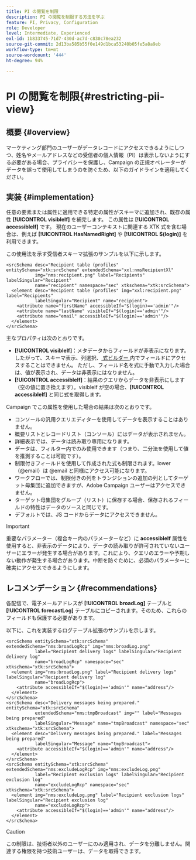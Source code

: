 ```yaml
---
title: PI の閲覧を制限
description: PI の閲覧を制限する方法を学ぶ
feature: PI, Privacy, Configuration
role: Developer
level: Intermediate, Experienced
exl-id: 1b833745-71d7-430d-ac7d-c830c78ea232
source-git-commit: 2d13ba585b55f0e149d1bca53240b05fe5a8a9eb
workflow-type: tm+mt
source-wordcount: '444'
ht-degree: 94%

---
```


# PI の閲覧を制限{#restricting-pii-view}

## 概要 {#overview}

マーケティング部門のユーザーがデータレコードにアクセスできるようにしつつ、姓名やメールアドレスなどの受信者の個人情報（PI）は表示しないようにする必要がある場合、プライバシーを保護し、Campaign の正規オペレーターがデータを誤って使用してしまうのを防ぐため、以下のガイドラインを適用してください。

## 実装 {#implementation}

任意の要素または属性に適用できる特定の属性がスキーマに追加され、既存の属性 **[!UICONTROL visibleIf]** を補完します。 この属性は **[!UICONTROL accessibleIf]** です。 現在のユーザーコンテキストに関連する XTK 式を含む場合は、例えば **[!UICONTROL HasNamedRight]** や **[!UICONTROL $(login)]** を利用できます。

この使用法を示す受信者スキーマ拡張のサンプルを以下に示します。

```
<srcSchema desc="Recipient table (profiles" entitySchema="xtk:srcSchema" extendedSchema="xxl:nmsRecipientXl"
           img="nms:recipient.png" label="Recipients" labelSingular="Recipient"
           name="recipient" namespace="sec" xtkschema="xtk:srcSchema">
  <element desc="Recipient table (profiles" img="xxl:recipient.png" label="Recipients"
           labelSingular="Recipient" name="recipient">
    <attribute name="firstName" accessibleIf="$(login)=='admin'"/>
    <attribute name="lastName" visibleIf="$(login)=='admin'"/>
    <attribute name="email" accessibleIf="$(login)=='admin'"/>
  </element>
</srcSchema>
```

主なプロパティは次のとおりです。

* **[!UICONTROL visibleIf]**：メタデータからフィールドが非表示になります。したがって、スキーマ表示、列選択、[ 式ビルダー ](../../v8/start/filter-conditions.md#list-of-functions) 内でフィールドにアクセスすることはできません。 ただし、フィールド名を式に手動で入力した場合は、値が表示され、データは非表示にはなりません。
* **[!UICONTROL accessibleIf]**：結果のクエリからデータを非表示にします（空の値に置き換えます）。visibleIf が空の場合、**[!UICONTROL accessibleIf]** と同じ式を取得します。

Campaign でこの属性を使用した場合の結果は次のとおりです。

* コンソールの汎用クエリエディターを使用してデータを表示することはありません。
* 概要リストとレコードリスト（コンソール）にはデータが表示されません。
* 詳細表示では、データは読み取り専用になります。
* データは、フィルター内でのみ使用できます（つまり、二分法を使用して値を推測することは可能です）。
* 制限付きフィールドを使用して作成された式も制限されます。lower（@email）は @email と同様にアクセス可能になります。
* ワークフローでは、制限付きの列をトランジションの追加の列としてターゲット母集団に追加できますが、Adobe Campaign ユーザーはアクセスできません。
* ターゲット母集団をグループ（リスト）に保存する場合、保存されるフィールドの特性はデータのソースと同じです。
* デフォルトでは、JS コードからデータにアクセスできません。

>[!IMPORTANT]
>
>重要なパラメーター（複合キー内のパラメーターなど）に **accessibleIf** 属性を使用すると、非表示のデータにより、データの読み取りが許可されていないユーザーにエラーが発生する場合があります。これにより、クエリのエラーや予期しない動作が発生する場合があります。中断を防ぐために、必須のパラメーターに確実にアクセスできるようにします。

## レコメンデーション {#recommendations}

各配信で、電子メールアドレスが **[!UICONTROL broadLog]** テーブルと **[!UICONTROL forecastLog]** テーブルにコピーされます。そのため、これらのフィールドも保護する必要があります。

以下に、これを実装するログテーブル拡張のサンプルを示します。

```
<srcSchema entitySchema="xtk:srcSchema" extendedSchema="nms:broadLogRcp" img="nms:broadLog.png"
           label="Recipient delivery logs" labelSingular="Recipient delivery log"
           name="broadLogRcp" namespace="sec" xtkschema="xtk:srcSchema">
  <element img="nms:broadLog.png" label="Recipient delivery logs" labelSingular="Recipient delivery log"
           name="broadLogRcp">
    <attribute accessibleIf="$(login)=='admin'" name="address"/>
  </element>
</srcSchema>
<srcSchema desc="Delivery messages being prepared." entitySchema="xtk:srcSchema"
           extendedSchema="nms:tmpBroadcast" img="" label="Messages being prepared"
           labelSingular="Message" name="tmpBroadcast" namespace="sec" xtkschema="xtk:srcSchema">
  <element desc="Delivery messages being prepared." label="Messages being prepared"
           labelSingular="Message" name="tmpBroadcast">
    <attribute accessibleIf="$(login)=='admin'" name="address"/>
  </element>
</srcSchema>
<srcSchema entitySchema="xtk:srcSchema" extendedSchema="nms:excludeLogRcp" img="nms:excludeLog.png"
           label="Recipient exclusion logs" labelSingular="Recipient exclusion log"
           name="excludeLogRcp" namespace="sec" xtkschema="xtk:srcSchema">
  <element img="nms:excludeLog.png" label="Recipient exclusion logs" labelSingular="Recipient exclusion log"
           name="excludeLogRcp">
    <attribute accessibleIf="$(login)=='admin'" name="address"/>
  </element>
</srcSchema>
```

>[!CAUTION]
>
>この制限は、技術者以外のユーザーにのみ適用され、データを分離しません。関連する権限を持つ技術ユーザーは、データを取得できます。
